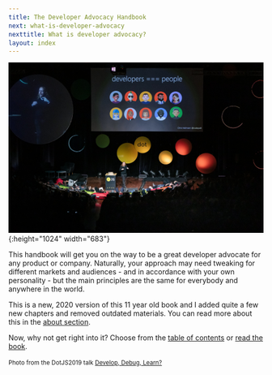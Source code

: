 ```yaml
---
title: The Developer Advocacy Handbook
next: what-is-developer-advocacy
nexttitle: What is developer advocacy?
layout: index
---
```

![Chris Heilmann presenting at dotjs 2019 with a slide saying developers are people](images/cover.jpg){:height="1024" width="683"}

This handbook will get you on the way to be a great developer advocate
for any product or company. Naturally, your approach may need tweaking for
different markets and audiences - and in accordance with your own
personality - but the main principles are the same for everybody and
anywhere in the world.

This is a new, 2020 version of this 11 year old book and I added quite a few new chapters and removed outdated materials. You can read more about this in the [about section](about).

Now, why not get right into it? Choose from the [table of contents](toc) or [read the book](what-is-developer-advocacy).


<small>Photo from the DotJS2019 talk [Develop, Debug, Learn?](https://www.youtube.com/watch?v=m4t7cLFksls)</small>
